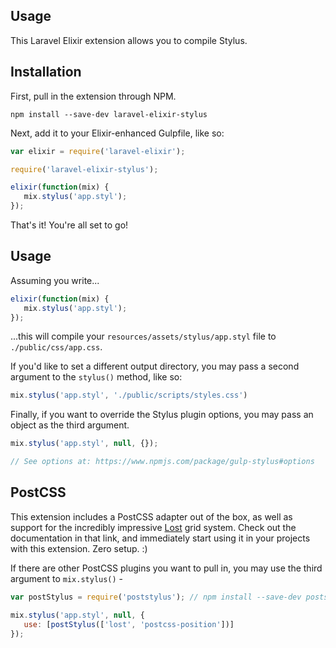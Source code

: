 ## Usage

This Laravel Elixir extension allows you to compile Stylus.

## Installation

First, pull in the extension through NPM.

```
npm install --save-dev laravel-elixir-stylus
```

Next, add it to your Elixir-enhanced Gulpfile, like so:

```js
var elixir = require('laravel-elixir');

require('laravel-elixir-stylus');

elixir(function(mix) {
   mix.stylus('app.styl');
});
```

That's it! You're all set to go!

## Usage

Assuming you write...

```js
elixir(function(mix) {
   mix.stylus('app.styl');
});
```

...this will compile your `resources/assets/stylus/app.styl` file to `./public/css/app.css`.

If you'd like to set a different output directory, you may pass a second argument to the `stylus()` method, like so:

```js
mix.stylus('app.styl', './public/scripts/styles.css')
```

Finally, if you want to override the Stylus plugin options, you may pass an object as the third argument.

```js
mix.stylus('app.styl', null, {});

// See options at: https://www.npmjs.com/package/gulp-stylus#options
```

## PostCSS

This extension includes a PostCSS adapter out of the box, as well as support for the incredibly impressive [Lost](https://github.com/corysimmons/lost) grid system. Check out the documentation in that link, and immediately start using it in your projects with this extension. Zero setup. :)

If there are other PostCSS plugins you want to pull in, you may use the third argument to `mix.stylus()` - 

```js
var postStylus = require('poststylus'); // npm install --save-dev poststylus

mix.stylus('app.styl', null, {
   use: [postStylus(['lost', 'postcss-position'])]
});
```
